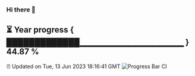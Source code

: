 ### Hi there 👋
⏳ Year progress { █████████████▁▁▁▁▁▁▁▁▁▁▁▁▁▁▁▁▁ } 44.87 %
---
⏰ Updated on Tue, 13 Jun 2023 18:16:41 GMT
![Progress Bar CI](https://github.com/liununu/liununu/workflows/Progress%20Bar%20CI/badge.svg)
